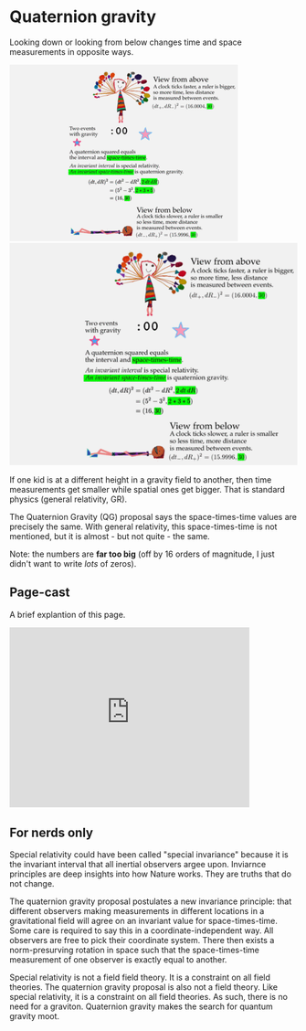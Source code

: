 # Quaternion gravity

Looking down or looking from below changes time and space measurements in opposite ways.

<a id="single_1" href="../../img/QG_900.gif"
title="Four ways to see two events">
    <img class='visible-xs' src="../../img/QG_400.gif" alt="" />
    <img class='hidden-xs' src="../../img/QG_600.gif" alt="" /></a>  

If one kid is at a different height in a gravity field to another, then
time measurements get smaller while spatial ones get bigger.  That is standard 
physics (general relativity, GR).

The Quaternion Gravity (QG) proposal says the space-times-time values are 
precisely the same.  With general relativity, this space-times-time is not 
mentioned, but it is almost - but not quite - the same.

Note: the numbers are **far too big** (off by 16 orders of magnitude, I just
didn't want to write _lots_ of zeros).

## Page-cast

A brief explantion of this page.


<iframe width="420" height="315" src="https://www.youtube.com/embed/9Z13zO-IsQ8" frameborder="0" allowfullscreen></iframe>



## For nerds only

Special relativity could have been called "special invariance" because it is
the invariant interval that all inertial observers argee upon.  Inviarnce
principles are deep insights into how Nature works.  They are truths that do
not change.

The quaternion gravity proposal postulates a new invariance principle: that
different observers making measurements in different locations in a
gravitational field will agree on an invariant value for space-times-time.
Some care is required to say this in a coordinate-independent way.  All
observers are free to pick their coordinate system.  There then exists a
norm-presurving rotation in space such that the space-times-time measurement of
one observer is exactly equal to another.

Special relativity is not a field field theory.  It is a constraint on all
field theories.  The quaternion gravity proposal is also not a field theory.
Like special relativity, it is a constraint on all field theories.  As such,
there is no need for a graviton.  Quaternion gravity makes the search for
quantum gravity moot.
